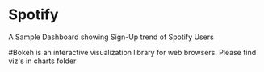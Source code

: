 # Spotify
A Sample Dashboard showing Sign-Up trend of Spotify Users

#Bokeh is an interactive visualization library for web browsers. 
Please find viz's in charts folder

